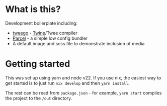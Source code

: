 # What is this?

Development boilerplate including:

- [tweego](https://www.motoslave.net/tweego) - [Twine](https://twinery.org/)/Twee compiler
- [Parcel](https://parceljs.org/) - a simple low config bundler
- A default image and scss file to demonstrate inclusion of media

# Getting started

This was set up using yarn and node v22. If you use nix, the easiest way to
get started is to just run `nix develop` and then `yarn install`.

The rest can be read from `package.json` - for example, `yarn start` compiles
the project to the `/out` directory.
